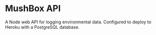 # MushBox API

A Node web API for logging environmental data. Configured to deploy to Heroku with a PostgreSQL database.